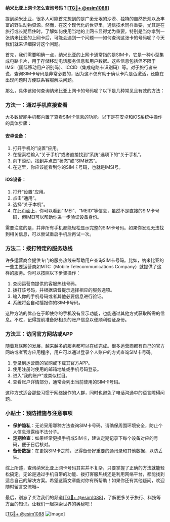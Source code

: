 **纳米比亚上网卡怎么查询号码？[[TG💪+ @esim1088](https://t.me/s/esim1088)]**

提到纳米比亚，很多人可能首先想到的是广袤无垠的沙漠、独特的自然景观以及丰富的野生动物资源。然而，在这个现代化的世界里，通信技术同样重要，尤其是在旅行或长期居住时，了解如何使用当地的上网卡显得尤为重要。特别是当你拿到一张纳米比亚的上网卡后，可能会遇到一个问题——如何查询这张卡的号码呢？今天我们就来详细探讨这个问题。

首先，我们需要明确一点，纳米比亚的上网卡通常指的是SIM卡，它是一种小型集成电路卡片，用于存储移动电话服务信息和用户数据。这些信息包括但不限于IMSI（国际移动用户识别码）、ICCID（集成电路卡识别码）等。对于旅行者来说，查询SIM卡号码是非常必要的，因为这不仅有助于确认卡片是否激活，还能在出现问题时方便联系客服解决问题。

那么，具体该如何查询纳米比亚上网卡的号码呢？以下是几种常见且有效的方法：

### 方法一：通过手机直接查看

大多数智能手机都内置了查看SIM卡信息的功能。以下是在安卓和iOS系统中操作的具体步骤：

#### 安卓设备：
1. 打开手机的“设置”应用。
2. 在搜索栏输入“关于手机”或者直接找到“系统”选项下的“关于手机”。
3. 向下滚动，找到并点击“状态”或“SIM状态”。
4. 在这里，你应该能看到你的SIM卡号码，也就是IMSI号。

#### iOS设备：
1. 打开“设置”应用。
2. 点击“通用”。
3. 选择“关于本机”。
4. 在此页面上，你可以看到“IMEI”、“MEID”等信息，虽然不是直接的SIM卡号码，但IMEI可以帮助你进一步验证设备身份。

需要注意的是，并非所有手机都能轻松显示完整的SIM卡号码。如果你发现无法找到相关信息，可以尝试重启手机后再试一次。

### 方法二：拨打特定的服务热线

许多运营商会提供专门的服务热线来帮助用户查询SIM卡号码。比如，纳米比亚的一些主要运营商如MTC（Mobile Telecommunications Company）就提供了这样的服务。你可以按照以下步骤操作：

1. 查阅运营商提供的客服热线号码。
2. 拨打该号码，并根据语音提示选择相应的服务选项。
3. 输入你的手机号码或者其他必要信息进行验证。
4. 系统将会自动播报你的SIM卡号码。

这种方法的优点在于即使你的手机没有显示功能，也能通过其他方式获取所需的信息。不过，记得提前准备好相关的账户信息以便顺利验证身份。

### 方法三：访问官方网站或APP

随着互联网的发展，越来越多的服务都可以在线完成。很多运营商都有自己的官方网站或者官方应用程序，用户可以通过登录个人账户的方式查询SIM卡号码。

1. 登录到运营商的官网或下载其官方APP。
2. 使用注册时使用的邮箱地址或手机号码登录。
3. 进入“我的账户”或类似栏目。
4. 查看账户详情部分，通常会列出当前使用的SIM卡号码。

这种方式适合那些习惯于网络操作的人群，同时也避免了电话沟通中的语言障碍问题。

### 小贴士：预防措施与注意事项

- **保护隐私**：无论采用哪种方法查询SIM卡号码，请确保周围环境安全，防止个人信息泄露给不法分子。
- **定期检查**：如果经常更换手机或SIM卡，建议定期记录下每个设备对应的号码，便于日后核对。
- **备份数据**：在更换SIM卡之前，记得备份好重要的通讯录和其他数据，以防丢失。

综上所述，查询纳米比亚上网卡号码其实并不复杂，只要掌握了正确的方法就能轻松搞定。无论是通过手机自带的功能、拨打客服热线还是利用网络平台，都能找到适合自己的解决方案。希望这篇文章能对你有所帮助！如果你还有其他疑问，欢迎随时留言交流哦~

最后，别忘了关注我们的频道[[TG💪+ @esim1088](https://t.me/s/esim1088)]，了解更多关于旅行、科技等方面的知识。让我们一起探索世界的奥秘吧！

[[TG💪+ @esim1088](https://t.me/s/esim1088) ![Image](https://i.postimg.cc/4NQfJmqS/Snipaste-2025-05-13-00-14-12.png)]